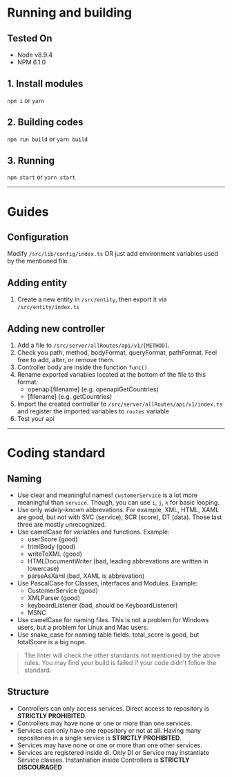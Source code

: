 # Running and building

## Tested On
- Node v8.9.4
- NPM 6.1.0

## 1. Install modules
`npm i` or `yarn`

## 2. Building codes
`npm run build` or `yarn build`

## 3. Running
`npm start` or `yarn start`


---


# Guides

## Configuration
Modify `/src/lib/config/index.ts` OR just add environment variables used by the mentioned file.

## Adding entity
1. Create a new entity in `/src/entity`, then export it via `/src/entity/index.ts`

## Adding new controller
1. Add a file to `/src/server/allRoutes/api/v1/[METHOD]`.
2. Check you path, method, bodyFormat, queryFormat, pathFormat. Feel free to add, alter, or remove them.
3. Controller body are inside the function `func()`
4. Rename exported variables located at the bottom of the file to this format:
    - openapi[filename] (e.g. openapiGetCountries)
    - [filename] (e.g. getCountries)
5. Import the created controller to `/src/server/allRoutes/api/v1/index.ts` and register the imported variables to `routes` variable
6. Test your api

---
# Coding standard

## Naming
- Use clear and meaningful names! `customerService` is a lot more meaningful than `service`. Though, you can use `i`, `j`, `k` for basic looping.
- Use only _widely-known_ abbrevations. For example, XML, HTML, XAML are good, but not with SVC (service), SCR (score), DT (data). Those last three are mostly unrecognized.
- Use camelCase for variables and functions. Example:
    - userScore (good)
    - htmlBody (good)
    - writeToXML (good)
    - HTMLDocumentWriter (bad, leading abbrevations are written in lowercase)
    - parseAsXaml (bad, XAML is abbrevation)
- Use PascalCase for Classes, Interfaces and Modules. Example:
    - CustomerService (good)
    - XMLParser (good)
    - keyboardListener (bad, should be KeyboardListener)
    - MSNC
- Use camelCase for naming files. This is not a problem for Windows users, but a problem for Linux and Mac users.
- Use snake_case for naming table fields. total_score is good, but totalScore is a big nope.
> The linter will check the other standards not mentioned by the above rules. You may find your build is failed if your code didn't follow the standard.

## Structure
- Controllers can only access services. Direct access to repository is **STRICTLY PROHIBITED**.
- Controllers may have none or one or more than one services.
- Services can only have one repository or not at all. Having many repositories in a single service is **STRICTLY PROHIBITED**.
- Services may have none or one or more than one other services.
- Services are registered inside di. Only DI or Service may instantiate Service classes. Instantiation inside Controllers is **STRICTLY DISCOURAGED**
